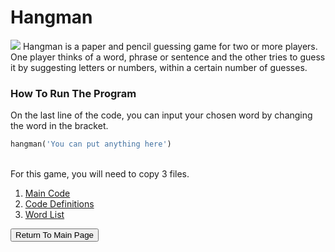 # Hangman
<img src="https://store-images.s-microsoft.com/image/apps.23216.9007199266246289.99eca207-26e7-4c4a-b02f-3ea96d21b37b.f89edb6e-7a3c-44a8-9e93-aac220a9051f?mode=scale&q=90&h=400&w=800&background=%23288C67">
Hangman is a paper and pencil guessing game for two or more players. One player thinks of a word, phrase or sentence and the other tries to guess it by suggesting letters or numbers, within a certain number of guesses.<br>

### How To Run The Program
On the last line of the code, you can input your chosen word by changing the word in the bracket.

```python
hangman('You can put anything here')
```
<br>For this game, you will need to copy 3 files.<br>
1. <a href="https://github.com/Theresiap/Personal-Project/blob/master/Hangman/Hangman-Game.md">Main Code</a><br>
2. <a href="https://github.com/Theresiap/Personal-Project/blob/master/Hangman/ps3_hangman.py">Code Definitions</a><br>
3. <a href="https://github.com/Theresiap/Personal-Project/blob/master/Hangman/words.txt">Word List</a>

<button onclick="window.location.href = 'https://theresiap.github.io/Personal-Project/';">Return To Main Page</button>
